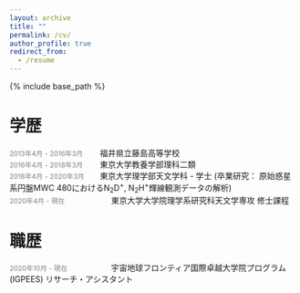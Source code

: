 ```yaml
---
layout: archive
title: ""
permalink: /cv/
author_profile: true
redirect_from:
  - /resume
---
```


<!-- <link href="./cv_style.css" rel="stylesheet"></link> -->

{% include base_path %}

# 学歴
<span style="font-size: 85%; color: grey; display:inline-block; width:12em;">2013年4月 - 2016年3月</span>&nbsp;&nbsp;&nbsp;&nbsp;福井県立藤島高等学校<br>
<span style="font-size: 85%; color: grey; display:inline-block; width:12em;">2016年4月 - 2018年3月</span>&nbsp;&nbsp;&nbsp;&nbsp;東京大学教養学部理科二類<br>
<span style="font-size: 85%; color: grey; display:inline-block; width:12em;">2018年4月 - 2020年3月</span>&nbsp;&nbsp;&nbsp;&nbsp;東京大学理学部天文学科 - 学士 (卒業研究： 原始惑星系円盤MWC 480におけるN<sub>2</sub>D<sup>+</sup>, N<sub>2</sub>H<sup>+</sup>輝線観測データの解析)<br>
<span style="font-size: 85%; color: grey; display:inline-block; width:12em;">2020年4月 - 現在</span>&nbsp;&nbsp;&nbsp;&nbsp;&nbsp;&nbsp;&nbsp;&nbsp;&nbsp;東京大学大学院理学系研究科天文学専攻 修士課程<br>

# 職歴
<span style="font-size: 85%; color: grey; display:inline-block; width:12em;">2020年10月 - 現在</span>&nbsp;&nbsp;&nbsp;&nbsp;&nbsp;&nbsp;&nbsp;&nbsp;&nbsp;宇宙地球フロンティア国際卓越大学院プログラム (IGPEES) リサーチ・アシスタント<br> 

<!-- Publications
======
  <ul>{% for post in site.publications %}
    {% include archive-single-cv.html %}
  {% endfor %}</ul>
  
Talks
======
  <ul>{% for post in site.talks %}
    {% include archive-single-talk-cv.html %}
  {% endfor %}</ul>
  
Teaching
======
  <ul>{% for post in site.teaching %}
    {% include archive-single-cv.html %}
  {% endfor %}</ul>
  
Service and leadership
======
* Currently signed in to 43 different slack teams -->
